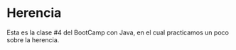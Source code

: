 # Herencia
Esta es la clase #4 del BootCamp con Java, en el cual practicamos un poco sobre la herencia. 
